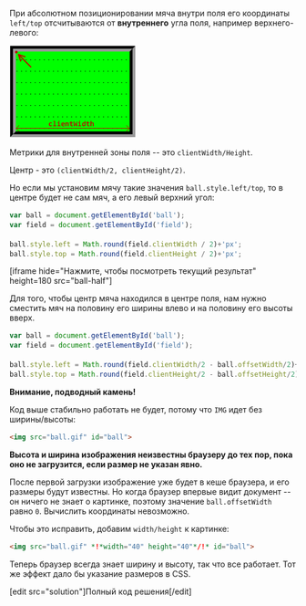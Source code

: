 При абсолютном позиционировании мяча внутри поля его координаты `left/top` отсчитываются от **внутреннего** угла поля, например верхнего-левого:

<img src="field.png">

Метрики для внутренней зоны поля -- это `clientWidth/Height`.

Центр - это `(clientWidth/2, clientHeight/2)`. 

Но если мы установим мячу такие значения `ball.style.left/top`, то в центре будет не сам мяч, а его левый верхний угол:

```js
var ball = document.getElementById('ball');
var field = document.getElementById('field');

ball.style.left = Math.round(field.clientWidth / 2)+'px';
ball.style.top = Math.round(field.clientHeight / 2)+'px';
```

[iframe hide="Нажмите, чтобы посмотреть текущий результат" height=180 src="ball-half"]

Для того, чтобы центр мяча находился в центре поля, нам нужно сместить мяч на половину его ширины влево и на половину его высоты вверх.

```js
var ball = document.getElementById('ball');
var field = document.getElementById('field');

ball.style.left = Math.round(field.clientWidth/2 - ball.offsetWidth/2)+'px';
ball.style.top = Math.round(field.clientHeight/2 - ball.offsetHeight/2)+'px';
```

**Внимание, подводный камень!**

Код выше стабильно работать не будет, потому что `IMG` идет без ширины/высоты:

```html
<img src="ball.gif" id="ball">
```

**Высота и ширина изображения неизвестны браузеру до тех пор, пока оно не загрузится, если размер не указан явно.** 

После первой загрузки изображение уже будет в кеше браузера, и его размеры будут известны. Но когда браузер впервые видит документ -- он ничего не знает о картинке, поэтому значение `ball.offsetWidth` равно `0`. Вычислить координаты невозможно.

Чтобы это исправить, добавим `width/height` к картинке:

```html
<img src="ball.gif" *!*width="40" height="40"*/!* id="ball">
```

Теперь браузер всегда знает ширину и высоту, так что все работает. Тот же эффект дало бы указание размеров в CSS.

[edit src="solution"]Полный код решения[/edit]